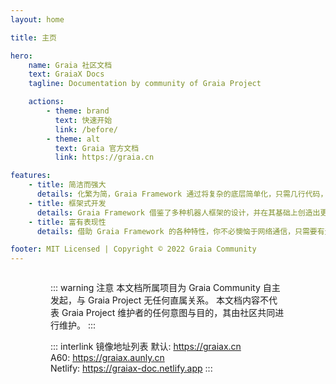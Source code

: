 ```yaml
---
layout: home

title: 主页

hero:
    name: Graia 社区文档
    text: GraiaX Docs
    tagline: Documentation by community of Graia Project

    actions:
        - theme: brand
          text: 快速开始
          link: /before/
        - theme: alt
          text: Graia 官方文档
          link: https://graia.cn

features:
    - title: 简洁而强大
      details: 化繁为简，Graia Framework 通过将复杂的底层简单化，只需几行代码，便可创造无限可能。
    - title: 框架式开发
      details: Graia Framework 借鉴了多种机器人框架的设计，并在其基础上创造出更多独有设计，帮助开发者更快更好地创作。
    - title: 富有表现性
      details: 借助 Graia Framework 的各种特性，你不必懊恼于网络通信，只需要有无限的想法就能实现你想要的一切。

footer: MIT Licensed | Copyright © 2022 Graia Community
---
```


<div class="home"><div class="container">

::: warning 注意
本文档所属项目为 Graia Community 自主发起，与 Graia Project 无任何直属关系。
本文档内容不代表 Graia Project 维护者的任何意图与目的，其由社区共同进行维护。
:::

::: interlink 镜像地址列表
默认: <https://graiax.cn>  
A60: <https://graiax.aunly.cn>  
Netlify: <https://graiax-doc.netlify.app>
:::

</div></div>

<style>
.home {
  display: flex;
  justify-content: center;
  padding: 0 24px;
}

.container {
  width: 100%;
  max-width: 1152px;
}

.container > div {
  margin: 16px 0;
}

@media (min-width: 640px) {
  .home {
    padding: 0 48px;
  }
}
@media (min-width: 960px) {
  .home {
    padding: 0 64px;
  }
}
</style>
